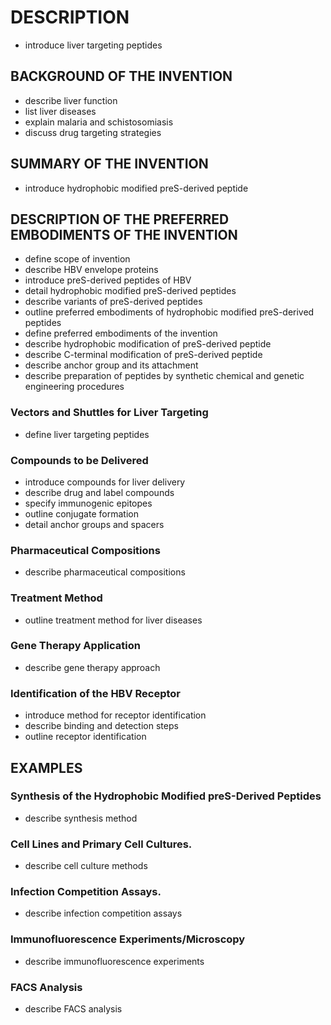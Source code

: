 # DESCRIPTION

- introduce liver targeting peptides

## BACKGROUND OF THE INVENTION

- describe liver function
- list liver diseases
- explain malaria and schistosomiasis
- discuss drug targeting strategies

## SUMMARY OF THE INVENTION

- introduce hydrophobic modified preS-derived peptide

## DESCRIPTION OF THE PREFERRED EMBODIMENTS OF THE INVENTION

- define scope of invention
- describe HBV envelope proteins
- introduce preS-derived peptides of HBV
- detail hydrophobic modified preS-derived peptides
- describe variants of preS-derived peptides
- outline preferred embodiments of hydrophobic modified preS-derived peptides
- define preferred embodiments of the invention
- describe hydrophobic modification of preS-derived peptide
- describe C-terminal modification of preS-derived peptide
- describe anchor group and its attachment
- describe preparation of peptides by synthetic chemical and genetic engineering procedures

### Vectors and Shuttles for Liver Targeting

- define liver targeting peptides

### Compounds to be Delivered

- introduce compounds for liver delivery
- describe drug and label compounds
- specify immunogenic epitopes
- outline conjugate formation
- detail anchor groups and spacers

### Pharmaceutical Compositions

- describe pharmaceutical compositions

### Treatment Method

- outline treatment method for liver diseases

### Gene Therapy Application

- describe gene therapy approach

### Identification of the HBV Receptor

- introduce method for receptor identification
- describe binding and detection steps
- outline receptor identification

## EXAMPLES

### Synthesis of the Hydrophobic Modified preS-Derived Peptides

- describe synthesis method

### Cell Lines and Primary Cell Cultures.

- describe cell culture methods

### Infection Competition Assays.

- describe infection competition assays

### Immunofluorescence Experiments/Microscopy

- describe immunofluorescence experiments

### FACS Analysis

- describe FACS analysis

